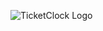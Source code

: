 <img src="https://live.staticflickr.com/65535/49431678272_11fda6a894_w.jpg"
     alt="TicketClock Logo" />
